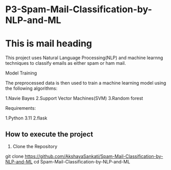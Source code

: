 # P3-Spam-Mail-Classification-by-NLP-and-ML
<h1> This is mail heading</h1>
 This project uses Natural Language Processing(NLP) and machine learnng techniques to classify emails as either spam or ham mail.
<p> Model Training</p>

 The preprocessed data is then used to train a machine learning model using the following algorithms:
 
 1.Navie Bayes
 2.Support Vector Machines(SVM)
 3.Random forest
 
 Requirements:
 
 1.Python 3.11
 2.flask
<h2> How to execute the project </h2>

1. Clone the Repository
   
git clone https://github.com/AkshayaSankati/Spam-Mail-Classification-by-NLP-and-ML
cd Spam-Mail-Classification-by-NLP-and-ML



 
